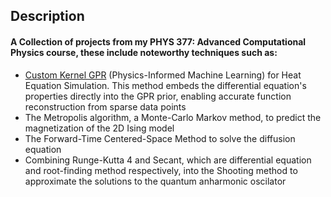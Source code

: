 ## Description
#### A Collection of projects from my PHYS 377: Advanced Computational Physics course, these include noteworthy techniques such as:
- [Custom Kernel GPR](https://journals.aps.org/prresearch/abstract/10.1103/PhysRevResearch.6.033069) (Physics-Informed Machine Learning) for Heat Equation Simulation. This method embeds the differential equation's properties directly into the GPR prior, enabling accurate function reconstruction from sparse data points 
- The Metropolis algorithm, a Monte-Carlo Markov method, to predict the magnetization of the 2D Ising model
- The Forward-Time Centered-Space Method to solve the diffusion equation 
- Combining Runge-Kutta 4 and Secant, which are differential equation and root-finding method respectively, into the Shooting method to approximate the solutions to the quantum anharmonic oscilator
